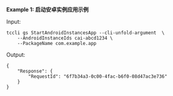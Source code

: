 **Example 1: 启动安卓实例应用示例**



Input: 

```
tccli gs StartAndroidInstancesApp --cli-unfold-argument  \
    --AndroidInstanceIds cai-abcd1234 \
    --PackageName com.example.app
```

Output: 
```
{
    "Response": {
        "RequestId": "6f7b34a3-0c00-4fac-b6f0-08d47ac3e736"
    }
}
```

